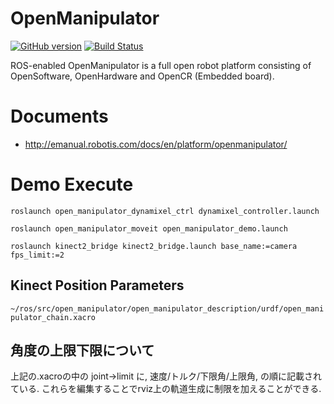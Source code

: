 # OpenManipulator

[![GitHub version](https://badge.fury.io/gh/ROBOTIS-GIT%2Fopen_manipulator.svg)](https://badge.fury.io/gh/ROBOTIS-GIT%2Fopen_manipulator) [![Build Status](https://travis-ci.org/ROBOTIS-GIT/open_manipulator.svg?branch=master)](https://travis-ci.org/ROBOTIS-GIT/open_manipulator)

ROS-enabled OpenManipulator is a full open robot platform consisting of OpenSoftware​, OpenHardware and OpenCR (Embedded board).

# Documents
- http://emanual.robotis.com/docs/en/platform/openmanipulator/


# Demo Execute

`roslaunch open_manipulator_dynamixel_ctrl dynamixel_controller.launch`

`roslaunch open_manipulator_moveit open_manipulator_demo.launch`

`roslaunch kinect2_bridge kinect2_bridge.launch base_name:=camera fps_limit:=2`

## Kinect Position Parameters
`~/ros/src/open_manipulator/open_manipulator_description/urdf/open_manipulator_chain.xacro`

## 角度の上限下限について
上記の.xacroの中の joint->limit に, 速度/トルク/下限角/上限角, の順に記載されている.
これらを編集することでrviz上の軌道生成に制限を加えることができる.
